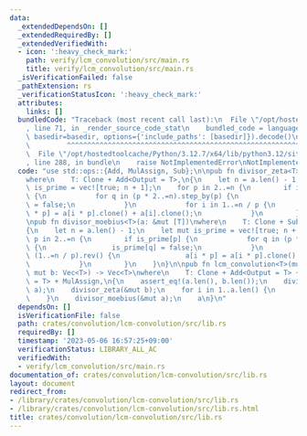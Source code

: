 ```yaml
---
data:
  _extendedDependsOn: []
  _extendedRequiredBy: []
  _extendedVerifiedWith:
  - icon: ':heavy_check_mark:'
    path: verify/lcm_convolution/src/main.rs
    title: verify/lcm_convolution/src/main.rs
  _isVerificationFailed: false
  _pathExtension: rs
  _verificationStatusIcon: ':heavy_check_mark:'
  attributes:
    links: []
  bundledCode: "Traceback (most recent call last):\n  File \"/opt/hostedtoolcache/Python/3.12.7/x64/lib/python3.12/site-packages/onlinejudge_verify/documentation/build.py\"\
    , line 71, in _render_source_code_stat\n    bundled_code = language.bundle(stat.path,\
    \ basedir=basedir, options={'include_paths': [basedir]}).decode()\n          \
    \         ^^^^^^^^^^^^^^^^^^^^^^^^^^^^^^^^^^^^^^^^^^^^^^^^^^^^^^^^^^^^^^^^^^^^^^^^^^^^^^^^^\n\
    \  File \"/opt/hostedtoolcache/Python/3.12.7/x64/lib/python3.12/site-packages/onlinejudge_verify/languages/rust.py\"\
    , line 288, in bundle\n    raise NotImplementedError\nNotImplementedError\n"
  code: "use std::ops::{Add, MulAssign, Sub};\n\npub fn divisor_zeta<T>(a: &mut [T])\n\
    where\n    T: Clone + Add<Output = T>,\n{\n    let n = a.len() - 1;\n    let mut\
    \ is_prime = vec![true; n + 1];\n    for p in 2..=n {\n        if is_prime[p]\
    \ {\n            for q in (p * 2..=n).step_by(p) {\n                is_prime[q]\
    \ = false;\n            }\n            for i in 1..=n / p {\n                a[i\
    \ * p] = a[i * p].clone() + a[i].clone();\n            }\n        }\n    }\n}\n\
    \npub fn divisor_moebius<T>(a: &mut [T])\nwhere\n    T: Clone + Sub<Output = T>,\n\
    {\n    let n = a.len() - 1;\n    let mut is_prime = vec![true; n + 1];\n    for\
    \ p in 2..=n {\n        if is_prime[p] {\n            for q in (p * 2..=n).step_by(p)\
    \ {\n                is_prime[q] = false;\n            }\n            for i in\
    \ (1..=n / p).rev() {\n                a[i * p] = a[i * p].clone() - a[i].clone();\n\
    \            }\n        }\n    }\n}\n\npub fn lcm_convolution<T>(mut a: Vec<T>,\
    \ mut b: Vec<T>) -> Vec<T>\nwhere\n    T: Clone + Add<Output = T> + Sub<Output\
    \ = T> + MulAssign,\n{\n    assert_eq!(a.len(), b.len());\n    divisor_zeta(&mut\
    \ a);\n    divisor_zeta(&mut b);\n    for i in 1..a.len() {\n        a[i] *= b[i].clone();\n\
    \    }\n    divisor_moebius(&mut a);\n    a\n}\n"
  dependsOn: []
  isVerificationFile: false
  path: crates/convolution/lcm-convolution/src/lib.rs
  requiredBy: []
  timestamp: '2023-05-06 16:57:25+09:00'
  verificationStatus: LIBRARY_ALL_AC
  verifiedWith:
  - verify/lcm_convolution/src/main.rs
documentation_of: crates/convolution/lcm-convolution/src/lib.rs
layout: document
redirect_from:
- /library/crates/convolution/lcm-convolution/src/lib.rs
- /library/crates/convolution/lcm-convolution/src/lib.rs.html
title: crates/convolution/lcm-convolution/src/lib.rs
---
```

